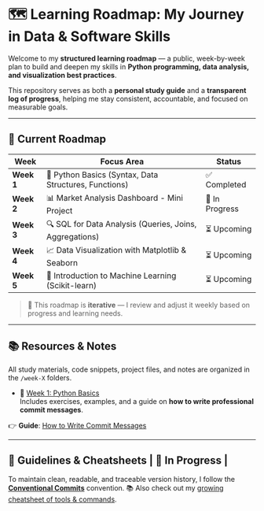 # 🗺️ Learning Roadmap: My Journey in Data & Software Skills

Welcome to my **structured learning roadmap** — a public, week-by-week plan to build and deepen my skills in **Python programming, data analysis, and visualization best practices**.

This repository serves as both a **personal study guide** and a **transparent log of progress**, helping me stay consistent, accountable, and focused on measurable goals.

---

## 📅 Current Roadmap

| Week | Focus Area | Status |
|------|-----------|--------|
| **Week 1** | 🐍 Python Basics (Syntax, Data Structures, Functions) | ✅ Completed |
| **Week 2** | 📊 Market Analysis Dashboard - Mini Project | 🚧 In Progress |
| **Week 3** | 🔍 SQL for Data Analysis (Queries, Joins, Aggregations) | ⏳ Upcoming |
| **Week 4** | 📈 Data Visualization with Matplotlib & Seaborn | ⏳ Upcoming |
| **Week 5** | 🤖 Introduction to Machine Learning (Scikit-learn) | ⏳ Upcoming |

> 🔁 This roadmap is **iterative** — I review and adjust it weekly based on progress and learning needs.

---

## 📚 Resources & Notes

All study materials, code snippets, project files, and notes are organized in the `/week-X` folders.

- 📄 [Week 1: Python Basics](/week-1)  
  Includes exercises, examples, and a guide on **how to write professional commit messages**.

👉 **Guide**: [How to Write Commit Messages](/COMMIT_MESSAGES.md)

---

## 🧩 Guidelines & Cheatsheets | 🚧 In Progress |

To maintain clean, readable, and traceable version history, I follow the **[Conventional Commits](https://www.conventionalcommits.org/en/v1.0.0/)** convention.
📚 Also check out my [growing cheatsheet of tools & commands](/cheatsheet.md).
